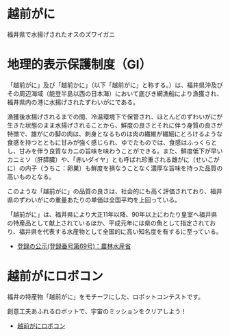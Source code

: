 # 越前がに
福井県で水揚げされたオスのズワイガニ

# 地理的表示保護制度（GI）
「越前がに」及び「越前かに」（以下「越前がに」と称する。）は、福井県沖及びその周辺海域（能登半島以西の日本海）において底びき網漁船により漁獲され、福井県内の港に水揚げされたずわいがにである。

漁獲後水揚げされるまでの間、冷温環境下で保管され、ほとんどのずわいがにが生きた状態のまま水揚げされることから、鮮度の良さとそれに伴う身質の良さが特徴で、雄がにの脚の肉は、刺身となるものは肉の繊維が繊細にとろけるような食感を持つとともに甘みが強く感じられ、ゆでたものでは、食感はふっくらとし、甘みを伴う良質なカニの旨味を味わうことができる。また、鮮度低下が早いカニミソ（肝膵臓）や、「赤いダイヤ」とも呼ばれ珍重される雌がに（せいこがに）の内子（うちこ：卵巣）も鮮度を損なうことなく濃厚な旨味を持った品質の高いものとなる。
 
このような「越前がに」の品質の良さは、社会的にも高く評価されており、福井県のずわいがにの重量あたりの単価は全国平均を上回っている。

「越前がに」は、福井県により大正11年以降、90年以上にわたり皇室へ福井県の特産品として献上されているほか、平成元年には県の魚として指定されており、福井県を代表する水産物として全国的に高い知名度を有するに至っている。
 
- [登録の公示(登録番号第69号)：農林水産省](https://www.maff.go.jp/j/shokusan/gi_act/register/69.html)

# 越前がにロボコン
福井の特産物「越前がに」をモチーフにした、ロボットコンテストです。

創意工夫あふれるロボットで、宇宙のミッションをクリアしよう！

- [越前がにロボコン](https://kani-robocon.com/)
